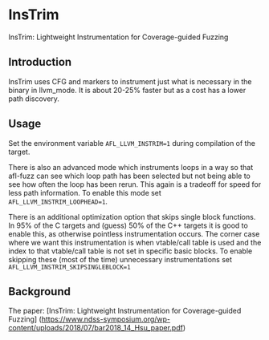 # InsTrim

InsTrim: Lightweight Instrumentation for Coverage-guided Fuzzing

## Introduction

InsTrim uses CFG and markers to instrument just what is necessary in the
binary in llvm_mode. It is about 20-25% faster but as a cost has a lower
path discovery.

## Usage

Set the environment variable `AFL_LLVM_INSTRIM=1` during compilation of
the target.

There is also an advanced mode which instruments loops in a way so that
afl-fuzz can see which loop path has been selected but not being able to
see how often the loop has been rerun.
This again is a tradeoff for speed for less path information.
To enable this mode set `AFL_LLVM_INSTRIM_LOOPHEAD=1`.

There is an additional optimization option that skips single block
functions. In 95% of the C targets and (guess) 50% of the C++ targets
it is good to enable this, as otherwise pointless instrumentation occurs.
The corner case where we want this instrumentation is when vtable/call table
is used and the index to that vtable/call table is not set in specific
basic blocks.
To enable skipping these (most of the time) unnecessary instrumentations set
`AFL_LLVM_INSTRIM_SKIPSINGLEBLOCK=1`

## Background

The paper: [InsTrim: Lightweight Instrumentation for Coverage-guided Fuzzing]
(https://www.ndss-symposium.org/wp-content/uploads/2018/07/bar2018_14_Hsu_paper.pdf)
